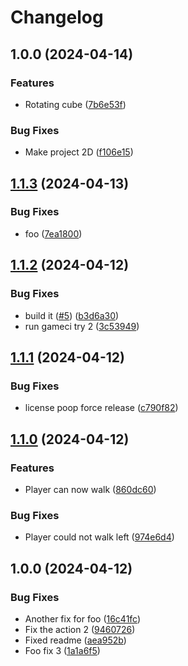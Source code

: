 # Changelog

## 1.0.0 (2024-04-14)


### Features

* Rotating cube ([7b6e53f](https://github.com/fresolina/LudumDare55/commit/7b6e53fb0376baab7cb6c07c89f171d86c315bdc))


### Bug Fixes

* Make project 2D ([f106e15](https://github.com/fresolina/LudumDare55/commit/f106e1526a4ce484e04f0ca4965a7ed170201e2b))

## [1.1.3](https://github.com/fresolina/prototype-ludum-test/compare/v1.1.2...v1.1.3) (2024-04-13)


### Bug Fixes

* foo ([7ea1800](https://github.com/fresolina/prototype-ludum-test/commit/7ea18000889f2a708cdc612d4bbaf4f5872a1de8))

## [1.1.2](https://github.com/fresolina/prototype-ludum-test/compare/v1.1.1...v1.1.2) (2024-04-12)


### Bug Fixes

* build it ([#5](https://github.com/fresolina/prototype-ludum-test/issues/5)) ([b3d6a30](https://github.com/fresolina/prototype-ludum-test/commit/b3d6a303d662f9d0c5b864245facaeae61378e41))
* run gameci try 2 ([3c53949](https://github.com/fresolina/prototype-ludum-test/commit/3c53949b98a84d596adf92f31d7bd03f9ad3ec87))

## [1.1.1](https://github.com/fresolina/prototype-ludum-test/compare/v1.1.0...v1.1.1) (2024-04-12)


### Bug Fixes

* license poop force release ([c790f82](https://github.com/fresolina/prototype-ludum-test/commit/c790f82c3427ad0d760b505fb016b236d8464613))

## [1.1.0](https://github.com/fresolina/prototype-ludum-test/compare/v1.0.0...v1.1.0) (2024-04-12)


### Features

* Player can now walk ([860dc60](https://github.com/fresolina/prototype-ludum-test/commit/860dc6047337e53ce92373e422cf5ade1b127bbb))


### Bug Fixes

* Player could not walk left ([974e6d4](https://github.com/fresolina/prototype-ludum-test/commit/974e6d44ba45e7efd8a288df1faa7da860c649b0))

## 1.0.0 (2024-04-12)


### Bug Fixes

* Another fix for foo ([16c41fc](https://github.com/fresolina/prototype-ludum-test/commit/16c41fc65662657478b97ddbdb5fe4517a19bb70))
* Fix the action 2 ([9460726](https://github.com/fresolina/prototype-ludum-test/commit/9460726ccc92c0e7e7a2feed1b030bb47927d881))
* Fixed readme ([aea952b](https://github.com/fresolina/prototype-ludum-test/commit/aea952be3ef9f4cf1e0733010701961e51289840))
* Foo fix 3 ([1a1a6f5](https://github.com/fresolina/prototype-ludum-test/commit/1a1a6f505a11d857903a698a337b28bfc9b31793))
